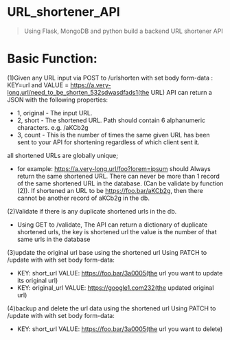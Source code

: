 # URL_shortener_API
> Using Flask, MongoDB and python build a backend URL shortener API
# Basic Function:
(1)Given any URL input via POST to <the address>/urlshorten with set body form-data :
 KEY=url and VALUE = https://a.very-long.url/need_to_be_shorten_532sdwasdfads1(the URL)
 API can return a JSON with the following properties:

+ 1, original - The input URL.
+ 2, short - The shortened URL. Path should contain 6 alphanumeric characters. e.g. /aKCb2g
+ 3, count - This is the number of times the same given URL has been sent to your API for shortening regardless of which client sent it.

 all shortened URLs are globally unique; 
 + for example: https://a.very-long.url/foo?lorem=ipsum should Always return the same shortened URL.
 There can never be more than 1 record of the same shortened URL in the database. (Can be validate by function (2)).
 If shortened an URL to be https://foo.bar/aKCb2g, then there cannot be another record of aKCb2g in the db.

 (2)Validate if there is any duplicate shortened urls in the db.
 + Using GET to <the address>/validate, 
 The API can return a dictionary of duplicate shortened urls, the key is shortened url the value is the number of that same urls in the database
 
(3)update the original url base using the shortened url
 Using PATCH to <the address>/update with with set body form-data:
 + KEY: short_url     VALUE: https://foo.bar/3a0005(the url you want to update its original url)
 + KEY: original_url  VALUE: https://google1.com232(the updated original url)

(4)backup and delete the url data using the shortened url
  Using PATCH to <the address>/update with with set body form-data:
  + KEY: short_url     VALUE: https://foo.bar/3a0005(the url you want to delete)
